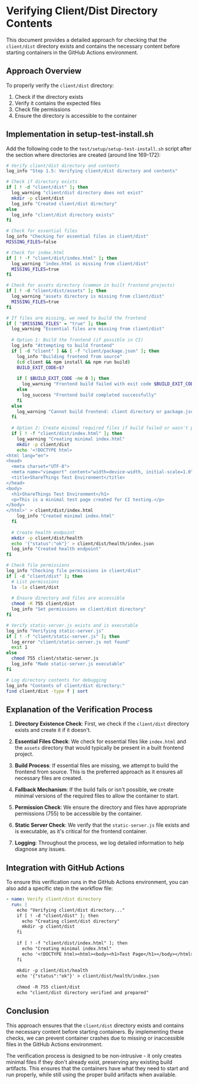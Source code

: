 # Verifying Client/Dist Directory Contents

This document provides a detailed approach for checking that the `client/dist` directory exists and contains the necessary content before starting containers in the GitHub Actions environment.

## Approach Overview

To properly verify the `client/dist` directory:

1. Check if the directory exists
2. Verify it contains the expected files
3. Check file permissions
4. Ensure the directory is accessible to the container

## Implementation in setup-test-install.sh

Add the following code to the `test/setup/setup-test-install.sh` script after the section where directories are created (around line 169-172):

```bash
# Verify client/dist directory and contents
log_info "Step 1.5: Verifying client/dist directory and contents"

# Check if directory exists
if [ ! -d "client/dist" ]; then
  log_warning "client/dist directory does not exist"
  mkdir -p client/dist
  log_info "Created client/dist directory"
else
  log_info "client/dist directory exists"
fi

# Check for essential files
log_info "Checking for essential files in client/dist"
MISSING_FILES=false

# Check for index.html
if [ ! -f "client/dist/index.html" ]; then
  log_warning "index.html is missing from client/dist"
  MISSING_FILES=true
fi

# Check for assets directory (common in built frontend projects)
if [ ! -d "client/dist/assets" ]; then
  log_warning "assets directory is missing from client/dist"
  MISSING_FILES=true
fi

# If files are missing, we need to build the frontend
if [ "$MISSING_FILES" = "true" ]; then
  log_warning "Essential files are missing from client/dist"
  
  # Option 1: Build the frontend (if possible in CI)
  log_info "Attempting to build frontend"
  if [ -d "client" ] && [ -f "client/package.json" ]; then
    log_info "Building frontend from source"
    (cd client && npm install && npm run build)
    BUILD_EXIT_CODE=$?
    
    if [ $BUILD_EXIT_CODE -ne 0 ]; then
      log_warning "Frontend build failed with exit code $BUILD_EXIT_CODE"
    else
      log_success "Frontend build completed successfully"
    fi
  else
    log_warning "Cannot build frontend: client directory or package.json not found"
  fi
  
  # Option 2: Create minimal required files if build failed or wasn't possible
  if [ ! -f "client/dist/index.html" ]; then
    log_warning "Creating minimal index.html"
    mkdir -p client/dist
    echo '<!DOCTYPE html>
<html lang="en">
<head>
  <meta charset="UTF-8">
  <meta name="viewport" content="width=device-width, initial-scale=1.0">
  <title>ShareThings Test Environment</title>
</head>
<body>
  <h1>ShareThings Test Environment</h1>
  <p>This is a minimal test page created for CI testing.</p>
</body>
</html>' > client/dist/index.html
    log_info "Created minimal index.html"
  fi
  
  # Create health endpoint
  mkdir -p client/dist/health
  echo '{"status":"ok"}' > client/dist/health/index.json
  log_info "Created health endpoint"
fi

# Check file permissions
log_info "Checking file permissions in client/dist"
if [ -d "client/dist" ]; then
  # List permissions
  ls -la client/dist
  
  # Ensure directory and files are accessible
  chmod -R 755 client/dist
  log_info "Set permissions on client/dist directory"
fi

# Verify static-server.js exists and is executable
log_info "Verifying static-server.js"
if [ ! -f "client/static-server.js" ]; then
  log_error "client/static-server.js not found"
  exit 1
else
  chmod 755 client/static-server.js
  log_info "Made static-server.js executable"
fi

# Log directory contents for debugging
log_info "Contents of client/dist directory:"
find client/dist -type f | sort
```

## Explanation of the Verification Process

1. **Directory Existence Check**: First, we check if the `client/dist` directory exists and create it if it doesn't.

2. **Essential Files Check**: We check for essential files like `index.html` and the `assets` directory that would typically be present in a built frontend project.

3. **Build Process**: If essential files are missing, we attempt to build the frontend from source. This is the preferred approach as it ensures all necessary files are created.

4. **Fallback Mechanism**: If the build fails or isn't possible, we create minimal versions of the required files to allow the container to start.

5. **Permission Check**: We ensure the directory and files have appropriate permissions (755) to be accessible by the container.

6. **Static Server Check**: We verify that the `static-server.js` file exists and is executable, as it's critical for the frontend container.

7. **Logging**: Throughout the process, we log detailed information to help diagnose any issues.

## Integration with GitHub Actions

To ensure this verification runs in the GitHub Actions environment, you can also add a specific step in the workflow file:

```yaml
- name: Verify client/dist directory
  run: |
    echo "Verifying client/dist directory..."
    if [ ! -d "client/dist" ]; then
      echo "Creating client/dist directory"
      mkdir -p client/dist
    fi
    
    if [ ! -f "client/dist/index.html" ]; then
      echo "Creating minimal index.html"
      echo '<!DOCTYPE html><html><body><h1>Test Page</h1></body></html>' > client/dist/index.html
    fi
    
    mkdir -p client/dist/health
    echo '{"status":"ok"}' > client/dist/health/index.json
    
    chmod -R 755 client/dist
    echo "client/dist directory verified and prepared"
```

## Conclusion

This approach ensures that the `client/dist` directory exists and contains the necessary content before starting containers. By implementing these checks, we can prevent container crashes due to missing or inaccessible files in the GitHub Actions environment.

The verification process is designed to be non-intrusive - it only creates minimal files if they don't already exist, preserving any existing build artifacts. This ensures that the containers have what they need to start and run properly, while still using the proper build artifacts when available.